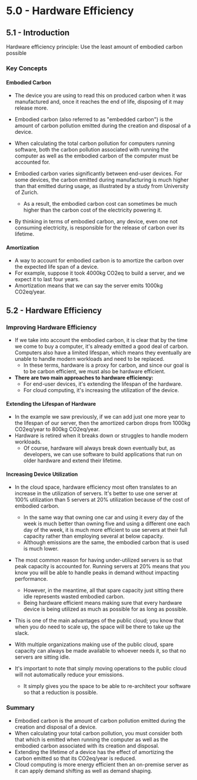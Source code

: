 # 5.0 - Hardware Efficiency

## 5.1 - Introduction

Hardware efficiency principle: Use the least amount of embodied carbon possible

### Key Concepts

#### Embodied Carbon

- The device you are using to read this on produced carbon when it was manufactured and, once it reaches the end of life, disposing of it may release more.
- Embodied carbon (also referred to as "embedded carbon") is the amount of carbon pollution emitted during the creation and disposal of a device.

- When calculating the total carbon pollution for computers running software, both the carbon pollution associated with running the computer as well as the embodied carbon of the computer must be accounted for.

- Embodied carbon varies significantly between end-user devices. For some devices, the carbon emitted during manufacturing is much higher than that emitted during usage, as illustrated by a study from University of Zurich.
  - As a result, the embodied carbon cost can sometimes be much higher than the carbon cost of the electricity powering it.

- By thinking in terms of embodied carbon, any device, even one not consuming electricity, is responsible for the release of carbon over its lifetime.

#### Amortization

- A way to account for embodied carbon is to amortize the carbon over the expected life span of a device.
- For example, suppose it took 4000kg CO2eq to build a server, and we expect it to last four years.
- Amortization means that we can say the server emits 1000kg CO2eq/year.


## 5.2 - Hardware Efficiency

### Improving Hardware Efficiency

- If we take into account the embodied carbon, it is clear that by the time we come to buy a computer, it's already emitted a good deal of carbon. Computers also have a limited lifespan, which means they eventually are unable to handle modern workloads and need to be replaced.
  - In these terms, hardware is a proxy for carbon, and since our goal is to be carbon efficient, we must also be hardware efficient.
- **There are two main approaches to hardware efficiency:**
  - For end-user devices, it's extending the lifespan of the hardware.
  - For cloud computing, it's increasing the utilization of the device.

#### Extending the Lifespan of Hardware

- In the example we saw previously, if we can add just one more year to the lifespan of our server, then the amortized carbon drops from 1000kg CO2eq/year to 800kg CO2eq/year.
- Hardware is retired when it breaks down or struggles to handle modern workloads.
  - Of course, hardware will always break down eventually but, as developers, we can use software to build applications that run on older hardware and extend their lifetime.

#### Increasing Device Utilization

- In the cloud space, hardware efficiency most often translates to an increase in the utilization of servers. It's better to use one server at 100% utilization than 5 servers at 20% utilization because of the cost of embodied carbon.
  - In the same way that owning one car and using it every day of the week is much better than owning five and using a different one each day of the week, it is much more efficient to use servers at their full capacity rather than employing several at below capacity.
  - Although emissions are the same, the embodied carbon that is used is much lower.

- The most common reason for having under-utilized servers is so that peak capacity is accounted for. Running servers at 20% means that you know you will be able to handle peaks in demand without impacting performance.
  - However, in the meantime, all that spare capacity just sitting there idle represents wasted embodied carbon.
  - Being hardware efficient means making sure that every hardware device is being utilized as much as possible for as long as possible.

- This is one of the main advantages of the public cloud; you know that when you do need to scale up, the space will be there to take up the slack.
- With multiple organizations making use of the public cloud, spare capacity can always be made available to whoever needs it, so that no servers are sitting idle.

- It's important to note that simply moving operations to the public cloud will not automatically reduce your emissions.
  - It simply gives you the space to be able to re-architect your software so that a reduction is possible.

### Summary

- Embodied carbon is the amount of carbon pollution emitted during the creation and disposal of a device.
- When calculating your total carbon pollution, you must consider both that which is emitted when running the computer as well as the embodied carbon associated with its creation and disposal.
- Extending the lifetime of a device has the effect of amortizing the carbon emitted so that its CO2eq/year is reduced.
- Cloud computing is more energy efficient then an on-premise server as it can apply demand shifting as well as demand shaping.
